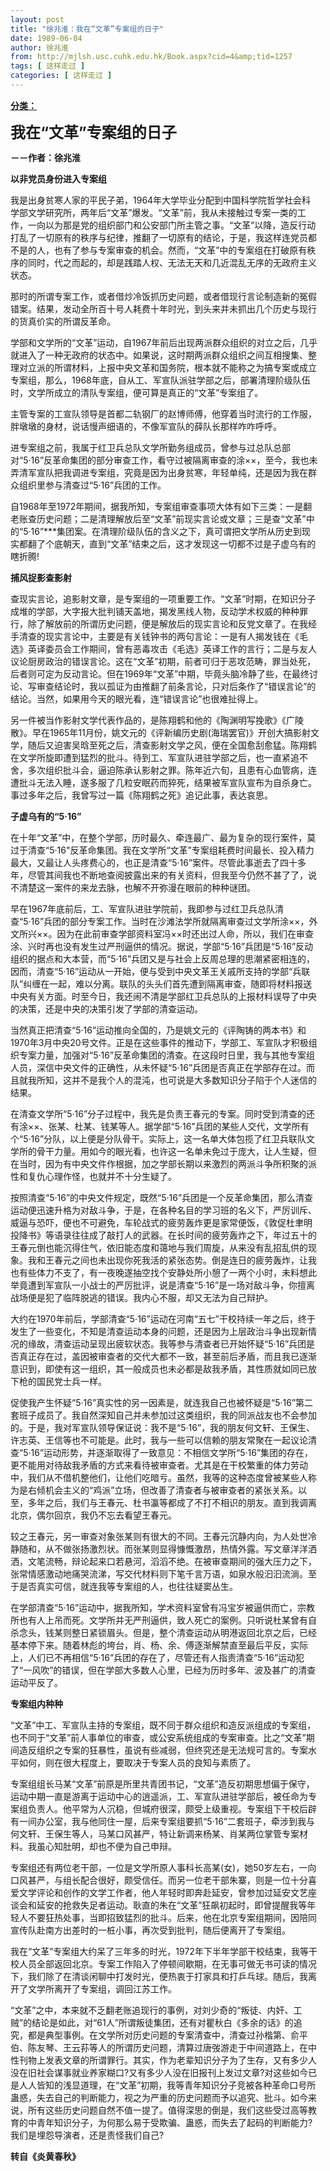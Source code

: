 ```yaml
---
layout: post
title: "徐兆淮：我在“文革”专案组的日子"
date: 1989-06-04
author: 徐兆淮
from: http://mjlsh.usc.cuhk.edu.hk/Book.aspx?cid=4&amp;tid=1257
tags: [ 这样走过 ]
categories: [ 这样走过 ]
---
```


<div style="margin: 15px 10px 10px 0px;">
<div>
<span id="ctl00_ContentPlaceHolder1_chapter1_SubjectLabel" style="font-weight:bold;text-decoration:underline;">
   分类：
  </span>
</div>
<p>
<strong>
<font size="5">
    我在“文革”专案组的日子
   </font>
</strong>
</p>
<p>
<strong>
   －－作者：徐兆淮
  </strong>
</p>
<p>
<strong>
   以非党员身份进入专案组
  </strong>
</p>
<p>
  我是出身贫寒人家的平民子弟，1964年大学毕业分配到中国科学院哲学社会科学部文学研究所，两年后“文革”爆发。“文革”前，我从未接触过专案一类的工作，一向以为那是党的组织部门和公安部门所主管之事。“文革”以降，造反行动打乱了一切原有的秩序与纪律，推翻了一切原有的结论，于是，我这样连党员都不是的人，也有了参与专案审查的机会。然而，“文革”中的专案组在打破原有秩序的同时，代之而起的，却是践踏人权、无法无天和几近混乱无序的无政府主义状态。
 </p>
<p>
  那时的所谓专案工作，或者借炒冷饭抓历史问题，或者借现行言论制造新的冤假错案。结果，发动全所百十号人耗费十年时光，到头来并未抓出几个历史与现行的货真价实的所谓反革命。
 </p>
<p>
  学部和文学所的“文革”运动，自1967年前后出现两派群众组织的对立之后，几乎就进入了一种无政府的状态中。如果说，这时期两派群众组织之间互相搜集、整理对立派的所谓材料，上报中央文革和国务院，根本就不能称之为搞专案或成立专案组，那么，1968年底，自从工、军宣队派驻学部之后，部署清理阶级队伍时，文学所成立的清队专案组，便可算是真正的“文革”专案组了。
 </p>
<p>
  主管专案的工宣队领导是首都二轨钢厂的赵博师傅，他穿着当时流行的工作服，胖墩墩的身材，说话慢声细语的，不像军宣队的薛队长那样咋咋呼呼。
 </p>
<p>
  进专案组之前，我属于红卫兵总队文学所勤务组成员，曾参与过总队总部对“5·16”反革命集团的部分审查工作，看守过被隔离审查的涂××，至今，我也未弄清军宣队把我调进专案组，究竟是因为出身贫寒，年轻单纯，还是因为我在群众组织里参与清查过“5·16”兵团的工作。
 </p>
<p>
  自1968年至1972年期间，据我所知，专案组审查事项大体有如下三类：一是翻老账查历史问题；二是清理解放后至“文革”前现实言论或文章；三是查“文革”中的“5·16”***集团案。在清理阶级队伍的含义之下，真可谓把文学所从历史到现实都翻了个底朝天，直到“文革”结束之后，这才发现这一切都不过是子虚乌有的瞎折腾!
 </p>
<p>
<strong>
   捕风捉影查影射
  </strong>
</p>
<p>
  查现实言论，追影射文章，是专案组的一项重要工作。“文革”时期，在知识分子成堆的学部，大字报大批判铺天盖地，揭发黑线人物，反动学术权威的种种罪行，除了解放前的所谓历史问题，便是解放后的现实言论和反党文章了。在我经手清查的现实言论中，主要是有关钱钟书的两句言论：一是有人揭发钱在《毛选》英译委员会工作期间，曾有恶毒攻击《毛选》英译工作的言行；二是与友人议论厨房政治的错误言论。这在“文革”初期，前者可归于恶攻范畴，罪当处死，后者则可定为反动言论。但在1969年“文革”中期，毕竟头脑冷静了些，在最终讨论、写审查结论时，我以孤证为由推翻了前条言论，只对后条作了“错误言论”的结论。当然，如果用今天的眼光看，连“错误言论”也很难扯得上。
 </p>
<p>
  另一件被当作影射文学代表作品的，是陈翔鹤和他的《陶渊明写挽歌》《广陵散》。早在1965年11月份，姚文元的《评新编历史剧(海瑞罢官)》开创大搞影射文学，随后又迫害吴晗至死之后，清查影射文学之风，便在全国愈刮愈猛。陈翔鹤在文学所旋即遭到猛烈的批斗。待到工、军宣队进驻学部之后，也一直紧追不舍，多次组织批斗会，逼迫陈承认影射之罪。陈年近六旬，且患有心血管病，连遭批斗无法入睡，遂多服了几粒安眠药而猝死，结果被军宣队宣布为自杀身亡。事过多年之后，我曾写过一篇《陈翔鹤之死》追记此事，表达哀思。
 </p>
<p>
<strong>
   子虚乌有的“5·16”
  </strong>
</p>
<p>
  在十年“文革”中，在整个学部，历时最久、牵连最广、最为复杂的现行案件，莫过于清查“5·16"反革命集团。我在文学所“文革”专案组耗费时间最长、投入精力最大，又最让人头疼费心的，也正是清查“5·16”案件。尽管此事逝去了四十多年，尽管其间我也不断地查阅披露出来的有关资料，但我至今仍然不甚了了，说不清楚这一案件的来龙去脉，也解不开弥漫在眼前的种种谜团。
 </p>
<p>
  早在1967年底前后，工、军宣队进驻学院前，我即参与过红卫兵总队清查“5·16”兵团的部分专案工作。当时在沙滩法学所就隔离审查过文学所涂××，外文所兴××。因为在此前审查学部资料室冯××时还出过人命，所以，我们在审查涂、兴时再也没有发生过严刑逼供的情况。据说，学部“5·16”兵团是“5·16”反动组织的据点和大本营，而“5·16”兵团又是与社会上反周总理的思潮紧密相连的，因而，清查“5·16”运动从一开始，便与受到中央文革王关戚所支持的学部“兵联队”纠缠在一起，难以分离。联队的头头们首先遭到隔离审查，随即将材料报送中央有关方面。时至今日，我还闹不清是学部红卫兵总队的上报材料误导了中央的决策，还是中央的决策引发了学部的清查运动。
 </p>
<p>
  当然真正把清查“5·16”运动推向全国的，乃是姚文元的《评陶铸的两本书》和1970年3月中央20号文件。正是在这些事件的推动下，学部工、军宣队才积极组织专案力量，加强对“5·16”反革命集团的清查。在这段时日里，我与其他专案组人员，深信中央文件的正确性，从未怀疑“5·16”兵团是否真正在学部存在过。而且就我所知，这并不是我个人的混沌，也可说是大多数知识分子陷于个人迷信的结果。
 </p>
<p>
  在清查文学所“5·16”分子过程中，我先是负责王春元的专案。同时受到清查的还有涂××、张某、杜某、钱某等人。据学部“5·16”兵团的某些人交代，文学所有个“5·16”分队，以上便是分队骨干。实际上，这一名单大体包揽了红卫兵联队文学所的骨干力量。用如今的眼光看，也许这一名单未免过于庞大，让人生疑，但在当时，因为有中央文件作根据，加之学部长期以来激烈的两派斗争所积聚的派性和复仇心理作怪，也就并不十分生疑了。
 </p>
<p>
  按照清查“5·16”的中央文件规定，既然“5·16”兵团是一个反革命集团，那么清查运动便迅速升格为对敌斗争，于是，在各种名目的学习班的名义下，严厉训斥、威逼与恐吓，便也不可避免，车轮战式的疲劳轰炸更是家常便饭，《敦促杜聿明投降书》等语录往往成了敲打人的武器。在长时间的疲劳轰炸之下，年过五十的王春元倒也能沉得住气，依旧能态度和蔼地与我们周旋，从来没有乱招乱供的现象。我和王春元之间也未出现你死我活的紧张态势。倒是连日的疲劳轰炸，让我也有些体力不支了，有一夜晚遂抽空找个安静处所小憩了一两个小时，未料想此举竟遭到军宣队一小战士的严厉批评，说是清查“5·16”是一场对敌斗争，你擅离战场便是犯了临阵脱逃的错误。我内心不服，却又无法为自己辩护。
 </p>
<p>
  大约在1970年前后，学部清查“5·16”运动在河南“五七”干校持续一年之后，终于发生了一些变化，不知是清查运动本身的问题，还是因为上层政治斗争出现新情况的缘故，清查运动呈现出疲软状态。我等参与清查者已开始怀疑“5·16”兵团是否真正存在过，盖因被审查者的交代大都不一致，甚至前后矛盾，而且我已逐渐意识到，即使有这一组织，其一般成员也未必都是敌我矛盾，其性质就如同已放下枪的国民党士兵一样。
 </p>
<p>
  促使我产生怀疑“5·16”真实性的另一因素是，就连我自己也被怀疑是“5·16”第二套班子成员了。我自然深知自己并未参加过这类组织，我的同派战友也不会参加的。于是，我对军宣队领导保证说：我不是“5·16”，我的朋友何文轩、王保生、许志英、王信等也不可能是。此时，我与一些可以信赖的朋友常聚在一起议论清查“5·16”运动形势，并逐渐取得了一致意见：不相信文学所“5·16”集团的存在，更不能用对待敌我矛盾的方式来看待被审查者。尤其是在干校繁重的体力劳动中，我们从不借机整他们，让他们吃暗亏。虽然，我等的这种态度曾被某些人称为是右倾机会主义的“鸡派”立场，但改善了清查者与被审查者的紧张关系。以至，多年之后，我们与王春元、杜书瀛等都成了不打不相识的朋友。直到我调离北京，偶尔回京，我仍不忘去看望王春元。
 </p>
<p>
  较之王春元，另一审查对象张某则有很大的不同。王春元沉静内向，为人处世冷静随和，从不做张扬激烈状。而张某则显得慷慨激昂，热情外露。写文章洋洋洒洒，文笔流畅，辩论起来口若悬河，滔滔不绝。在被审查期间的强大压力之下，张常情感激动地痛哭流涕，写交代材料则下笔千言万语，如泉水般汩汩流淌。至于是否真实可信，就连我等专案组的人，也往往疑窦丛生。
 </p>
<p>
  在学部清查“5·16”运动中，据我所知，学术资料室曾有冯宝岁被逼供而亡，宗教所也有人上吊而死。文学所并无严刑逼供，致人死亡的案例。只听说杜某曾有自杀念头，钱某则整日紧锁眉头。但是，整个清查运动从明港返回北京之后，已经基本停下来。随着林彪的垮台，肖、杨、余、傅逐渐解禁直至最后平反，实际上，人们已不再相信“5·16”兵团的存在了，尽管还有人指责清查“5·16”运动犯了“一风吹”的错误，但在学部大多数人心里，已经为历时多年、波及甚广的清查运动平反了。
 </p>
<p>
<strong>
   专案组内种种
  </strong>
</p>
<p>
  “文革”中工、军宣队主持的专案组，既不同于群众组织和造反派组成的专案组，也不同于“文革”前人事单位的审查，或公安系统组成的专案审查。比之“文革”期间造反组织之专案的狂暴性，虽说有些减弱，但终究还是无法规可言的。专案水平如何，则在很大程度上，要取决于专案人员的良知与素质了。
 </p>
<p>
  专案组组长马某“文革”前原是所里共青团书记，“文革”造反初期思想偏于保守，运动中期一直是游离于运动中心的逍遥派，工、军宣队进驻学部后，被任命为专案组负责人。他平常为人沉稳，但城府很深，颇受上级重视。专案组下干校后辟有一间办公室，我与他同住一屋，后来专案组要抓“5·16”二套班子，牵涉到我与何文轩、王保生等人，马某口风甚严，特让新调来杨某、肖某两位掌管专案材料。我虽心知肚明，却也不便为自己申辩。
 </p>
<p>
  专案组还有两位老干部，一位是文学所原人事科长高某(女)，她50岁左右，一向口风甚严，与组长配合很好，颇受信任。而另一位老干部朱寨，则是一位十分喜爱文学评论和创作的文学工作者，他人年轻时即奔赴延安，曾参加过延安文艺座谈会和延安的抢救失足者运动。耿直的朱在“文革”狂飙初起时，即曾提醒我等年轻人不要狂热处事，当即招致猛烈的批斗。后来，他在北京专案组期间，因陪同宣传队赴南方出差时的一桩小事，再次受到批判，随后便离开了专案组。
 </p>
<p>
  我在“文革”专案组大约呆了三年多的时光，1972年下半年学部干校结束，我等干校人员全部返回北京。专案工作陷入了停顿间歇期，在无事可做无书可读的情况下，我们除了在清谈闲聊中打发时光，便热衷于打家具和打乒乓球。随后，我离开了文学所离开了专案组，调回江苏工作。
 </p>
<p>
  “文革”之中，本来就不乏翻老账追现行的事例，对刘少奇的“叛徒、内奸、工贼”的结论是如此，对“61人”所谓叛徒集团，还有对瞿秋白《多余的话》的追究，都是典型事例。在文学所对历史问题的专案清查中，清查过孙楷第、俞平伯、陈友琴、王云荪等人的所谓历史问题，清算过唐弢游走于中间道路上，在中性刊物上发表文章的所谓罪行。其实，作为老辈知识分子为了生存，又有多少人没在旧社会谋事就业养家糊口?又有多少人没在旧报刊上发过文章?对这些如今已是人人皆知的浅显道理，在“文革”初期，我等青年知识分子竞被各种革命口号所蛊惑，失去自己的判断能力，视之为严重的历史问题而予以追究、批斗。如今来说，所有这些历史问题自然不值一提了。值得深思的倒是，我们这些受过高等教育的中青年知识分子，为何那么易于受欺骗、蛊惑，而失去了起码的判断能力?我们是埋怨导演者，还是责怪我们自己?
  <br/>
</p>
<p>
<strong>
   转自《炎黄春秋》
  </strong>
</p>
</div>
